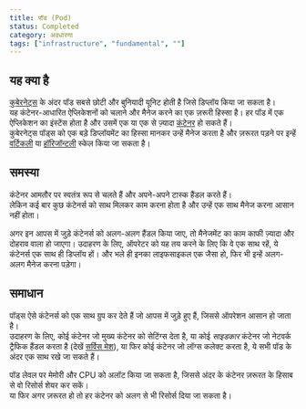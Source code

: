 ```yaml
---
title: पॉड (Pod)
status: Completed
category: अवधारणा
tags: ["infrastructure", "fundamental", ""]
---
```


## यह क्या है

[कुबेरनेट्स](/kubernetes/) के अंदर पॉड सबसे छोटी और बुनियादी यूनिट होती है जिसे डिप्लॉय किया जा सकता है।  
यह कंटेनर-आधारित ऐप्लिकेशनों को चलाने और मैनेज करने का एक ज़रूरी हिस्सा है।
हर पॉड में एक ऐप्लिकेशन का इंस्टेंस होता है और उसमें एक या एक से ज़्यादा [कंटेनर](/container/) हो सकते हैं।  
कुबेरनेट्स पॉड्स को एक बड़े डिप्लॉयमेंट का हिस्सा मानकर उन्हें मैनेज करता है और ज़रूरत पड़ने पर इन्हें [वर्टिकली](/vertical-scaling/) या [हॉरिजॉन्टली](/horizontal-scaling/) स्केल किया जा सकता है।

## समस्या

कंटेनर आमतौर पर स्वतंत्र रूप से चलते हैं और अपने-अपने टास्क हैंडल करते हैं।  
लेकिन कई बार कुछ कंटेनर्स को साथ मिलकर काम करना होता है और उन्हें एक साथ मैनेज करना आसान नहीं होता।

अगर इन आपस में जुड़े कंटेनर्स को अलग-अलग हैंडल किया जाए, तो मैनेजमेंट का काम काफी ज़्यादा और दोहराव वाला हो जाएगा।
उदाहरण के लिए, ऑपरेटर को यह तय करने के लिए कि वे एक साथ रहें, ये कंटेनर्स एक साथ ही डिप्लॉय हों।
और भले ही इनका लाइफसाइकल एक जैसा हो, फिर भी इन्हें अलग-अलग मैनेज करना पड़ेगा।

## समाधान

पॉड्स ऐसे कंटेनर्स को एक साथ ग्रुप कर देते हैं जो आपस में जुड़े हुए हैं, जिससे ऑपरेशन आसान हो जाता है।  
उदाहरण के लिए, कोई कंटेनर जो मुख्य कंटेनर को सेटिंग्स देता है,  या कोई _साइडकार_ कंटेनर जो नेटवर्क ट्रैफिक हैंडल करता है (देखें [सर्विस मेश](/service-mesh/)),
या फिर कोई कंटेनर जो लॉग्स कलेक्ट करता है, ये सभी पॉड के अंदर एक साथ रखे जा सकते हैं।  

पॉड लेवल पर मेमोरी और CPU को अलॉट किया जा सकता है, जिससे अंदर के कंटेनर ज़रूरत के हिसाब से वो रिसोर्स शेयर कर सकें।  
या फिर अगर ज़रूरत हो तो हर कंटेनर को अलग से भी रिसोर्स दिया जा सकता है।